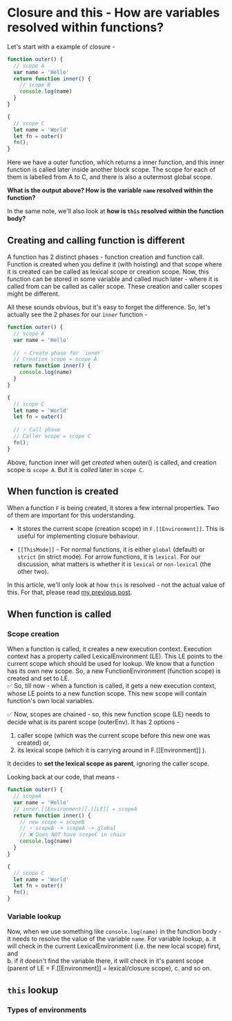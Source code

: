 
# Closure and this - How are variables resolved within functions?

Let's start with a example of closure -

```js
function outer() {
  // scope A
  var name = 'Hello'
  return function inner() {
	// scope B
	console.log(name)
  }
}

{
  // scope C
  let name = 'World'
  let fn = outer()
  fn();
}
```

Here we have a outer function, which returns a inner function, and this inner function is called later inside another block scope. The scope for each of them is labelled from A to C, and there is also a outermost global scope. 


**What is the output above? How is the variable `name` resolved within the function?**

In the same note, we'll also look at **how is `this` resolved within the function body?**

## Creating and calling function is different

A function has 2 distinct phases - function creation and function call.   
Function is created when you define it (with hoisting) and that scope where it is created can be called as lexical scope or creation scope. Now, this function can be stored in some variable and called much later - where it is called from can be called as caller scope. These creation and caller scopes might be different.

All these sounds obvious, but it's easy to forget the difference. So, let's actually see the 2 phases for our `inner` function -

```js
function outer() {
  // scope A
  var name = 'Hello'
  
  // ⭐️ Create phase for `inner`
  // Creation scope = scope A
  return function inner() {
	console.log(name)
  }
}

{
  // scope C
  let name = 'World'
  let fn = outer()
  
  // ⭐️ Call phase
  // Caller scope = scope C
  fn();
}
```
Above, function inner will get *created* when outer() is called, and creation scope is `scope A`. But it is *called* later in `scope C`.


## When function is created

When a function `F` is being created, it stores a few internal properties. Two of them are important for this understanding.

* It stores the current scope (creation scope) in `F.[[Environment]]`. This is useful for implementing closure behaviour.

*  `[[ThisMode]]` - For normal functions, it is either `global` (default) or `strict` (in strict mode). For arrow functions, it is `lexical`. For our discussion, what matters is whether it is `lexical` or `non-lexical` (the other two).

In this article, we'll only look at how `this` is resolved - not the actual value of this. For that, please read [my previous post](https://blog.bendtherul.es/what-is-this-inside-foobar-ck8dzlitm01atxjs1322jz9a2).

## When function is called

### Scope creation

When a function is called, it creates a new execution context. Execution context has a property called LexicalEnvironment (LE). This LE points to the current scope which should be used for lookup. We know that a function has its own new scope. So, a new FunctionEnvironment (function scope) is created and set to LE.  
✅ So, till now - when a function is called, it gets a new execution context, whose LE points to a new function scope. This new scope will contain function's own local variables.

✅ Now, scopes are chained - so, this new function scope (LE) needs to decide what is its parent scope (outerEnv). It has 2 options -  
1. caller scope (which was the current scope before this new one was created) or,
2. its lexical scope (which it is carrying around in F.[[Environment]] ).

It decides to **set the lexical scope as parent**, ignoring the caller scope. 

Looking back at our code, that means -
```js
function outer() {
  // scopeA
  var name = 'Hello'
  // inner.[[Environment]].[[LE]] = scopeA
  return function inner() {
	// new scope = scopeB
	// ⭐️ scopeB -> scopeA -> global
	// ❌ Does NOT have scopeC in chain
	console.log(name)
  }
}

{
  // scope C
  let name = 'World'
  let fn = outer()
  fn();
}
```

### Variable lookup

Now, when we use something like `console.log(name)` in the function body - it needs to resolve the value of the variable `name`. For variable lookup, 
a. it will check in the current LexicalEnvironment (i.e. the new local scope) first, and  
b. if it doesn't find the variable there, it will check in it's parent scope (parent of LE = F.[[Environment]] = lexical/closure scope),
c. and so on.

## `this` lookup

### Types of environments


<!--stackedit_data:
eyJoaXN0b3J5IjpbMTU4MDk1NzI0Niw3NzA4NDkxOTYsLTkyMj
g3MzcwOCwtMjA5NzM0MjMzNiw0MTI1Njc1NTYsLTM4MDM1Mjk1
MywxOTgyODMzNjcsLTg4NjI4Mjg1NSwxNzkyOTcyNDU0LDE0Mz
MxNzA4OTQsLTk4NjUwMzc2OSwtNTU3NTUzNDIwLDE0Nzk4NzIx
NTcsODAwNzgzMjkxLDE3NTE2NDYzNTYsLTE3ODY0ODc0MjAsNT
c5ODQxMzUyLC0xOTc1MDcyNjk2LC0xNjYyMzE2OTU2LC04OTk2
MzgxNzFdfQ==
-->